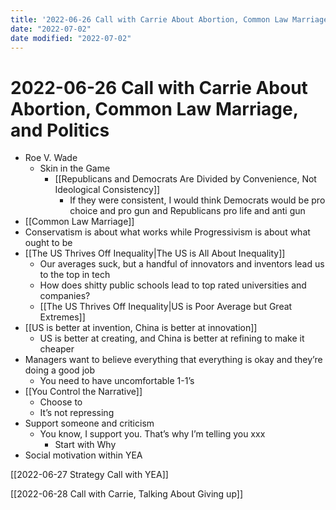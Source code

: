 ```yaml
---
title: '2022-06-26 Call with Carrie About Abortion, Common Law Marriage, and Politics'
date: "2022-07-02"
date modified: "2022-07-02"
---
```


# 2022-06-26 Call with Carrie About Abortion, Common Law Marriage, and Politics
- Roe V. Wade
	- Skin in the Game
		- [[Republicans and Democrats Are Divided by Convenience, Not Ideological Consistency]]
			- If they were consistent, I would think Democrats would be pro choice and pro gun and Republicans pro life and anti gun
- [[Common Law Marriage]]
- Conservatism is about what works while Progressivism is about what ought to be
- [[The US Thrives Off Inequality|The US is All About Inequality]]
	- Our averages suck, but a handful of innovators and inventors lead us to the top in tech
	- How does shitty public schools lead to top rated universities and companies?
	- [[The US Thrives Off Inequality|US is Poor Average but Great Extremes]]
- [[US is better at invention, China is better at innovation]]
	- US is better at creating, and China is better at refining to make it cheaper
- Managers want to believe everything that everything is okay and they’re doing a good job
	- You need to have uncomfortable 1-1’s
-  [[You Control the Narrative]]
	- Choose to
	- It’s not repressing
- Support someone and criticism
	- You know, I support you. That’s why I’m telling you xxx
		- Start with Why
- Social motivation within YEA

[[2022-06-27 Strategy Call with YEA]]

[[2022-06-28 Call with Carrie, Talking About Giving up]]
